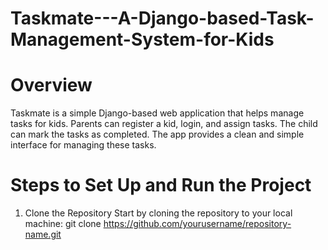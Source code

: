 # Taskmate---A-Django-based-Task-Management-System-for-Kids

# Overview
Taskmate is a simple Django-based web application that helps manage tasks for kids. Parents can register a kid, login, and assign tasks. The child can mark the tasks as completed. The app provides a clean and simple interface for managing these tasks.

# Steps to Set Up and Run the Project
 
1. Clone the Repository
Start by cloning the repository to your local machine:
git clone https://github.com/yourusername/repository-name.git

